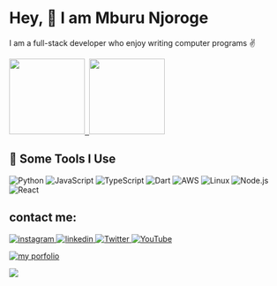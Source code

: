 <h1>Hey, 👋 I am Mburu Njoroge  </h1>
<p>I am a full-stack developer who enjoy writing computer programs ✌</p>

<!-- <a align ="center" href="https://mburunjoroge.netlify.app/">
    <img alt="Finn Neron's Activity Graph" src="https://activity-graph.herokuapp.com/graph?username=DennisRono&bg_color=0D1117&color=5BCDEC&line=5BCDEC&point=FFFFFF&hide_border=true" />
</a> -->

<a href="https://mburunjoroge.netlify.app/">
  <img height="137px" src="https://github-readme-stats.vercel.app/api?username=LONGMANKE&hide_title=true&hide_border=true&show_icons=true&include_all_commits=true&count_private=true&line_height=21&theme=dark" />&nbsp;
 <!-- wi*quL3fcV -->
  <img height="137px" src="https://github-readme-stats.vercel.app/api/top-langs/?username=LONGMANKE&hide=html&hide_title=true&hide_border=true&layout=compact&langs_count=6&exclude_repo=comp426,Redventures-Movie-Quotes&theme=dark" /></a>


<!-- ![Mburu's GitHub stats](https://github-readme-stats.vercel.app/api?username=LONGMANKE&show_icons=true&theme=dark) -->

<!-- <h2>About Me</h2>
<h4>Developer & Designer</h4>
<p>
  Currently, my main focus is finding reliable solutions for software issues. I am fluent in English and accustomed to working with cross-cultural, global terms.
</p>
<p>I am currently a final year student at Machakos university studying Computer science.</p> -->
<h2>🚀 Some Tools I Use</h2>

![Python](https://img.shields.io/badge/-Python-000?&logo=Python)
![JavaScript](https://img.shields.io/badge/-JavaScript-000?&logo=JavaScript)
![TypeScript](https://img.shields.io/badge/-TypeScript-000?&logo=TypeScript)
![Dart](https://img.shields.io/badge/-Dart-000?&logo=Dart)
![AWS](https://img.shields.io/badge/-AWS-000?&logo=Amazon-AWS&logoColor=F90)
![Linux](https://img.shields.io/badge/-Linux-000?&logo=Linux)
![Node.js](https://img.shields.io/badge/-Node.js-000?&logo=node.js)
![React](https://img.shields.io/badge/-React-000?&logo=React)


  
<!--  <hr>
 <a href="https://denniskibet.com/kibet">
 <img src="./img/portfolio.png" align="center" height="290" width="auto" margin="auto">
 </a> -->
 
 ## contact me:
<a href="https://www.instagram.com/m.b.u.r.u.u/">
<img alt="instagram" src="https://img.shields.io/badge/Instagram-E4405F?style=for-the-badge&logo=instagram&logoColor=white"/>
</a> 
<a href="https://www.linkedin.com/in/mburu-njoroge-183840201/">
<img alt="linkedin" src="https://img.shields.io/badge/LinkedIn-0077B5?style=for-the-badge&logo=linkedin&logoColor=white" />
</a> 
<a href="https://twitter.com/itsmburuuu">
<img alt="Twitter" src="https://img.shields.io/badge/Twitter-1DA1F2?style=for-the-badge&logo=twitter&logoColor=white" />
</a>
<a href="https://www.youtube.com/channel/UCY4w6WS1XMPBqIEmPypifVQ">
<img alt="YouTube" src="https://img.shields.io/badge/YouTube-FF0000?style=for-the-badge&logo=youtube&logoColor=white" />
</a>

<p>
  <a href="mburunjoroge.netlify.com">
  <img src="https://img.shields.io/badge/website-portfolio-brightgreen" alt="my porfolio" />
  </a>
</p>

![](https://komarev.com/ghpvc/?username=LONGMANKE&label=PROFILE+VIEWS)
